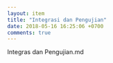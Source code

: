 ```yaml
---
layout: item
title: "Integrasi dan Pengujian"
date: 2018-05-16 16:25:06 +0700
comments: true
---
```


Integras dan Pengujian.md
